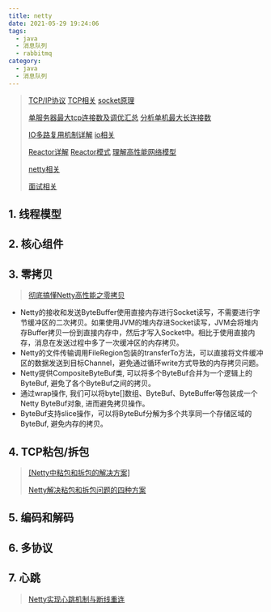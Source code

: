```yaml
---
title: netty
date: 2021-05-29 19:24:06
tags:
  - java
  - 消息队列
  - rabbitmq
category:
  - java
  - 消息队列
---
```


> [TCP/IP协议](https://www.cnblogs.com/crazymakercircle/p/14499211.html) [TCP相关](https://my.oschina.net/u/1859679/blog/1835423) [socket原理](https://blog.csdn.net/pashanhu6402/article/details/96428887)
>
> [单服务器最大tcp连接数及调优汇总](https://www.cnblogs.com/duanxz/p/4464178.html) [分析单机最大长连接数](https://blog.csdn.net/xielinrui123/article/details/88417225)
>
> [IO多路复用机制详解](https://blog.csdn.net/baixiaoshi/article/details/48708347?utm_source=copy) [io相关](https://www.cnblogs.com/crazymakercircle/p/10225159.html)
>
> [Reactor详解](https://my.oschina.net/u/1859679/blog/1844109) [Reactor模式](https://www.cnblogs.com/crazymakercircle/p/9833847.html) [理解高性能网络模型](https://www.jianshu.com/p/2965fca6bb8f)
>
> [netty相关](https://www.cnblogs.com/lighten/tag/Netty/)
>
> [面试相关](https://www.cnblogs.com/crazymakercircle/p/13903625.html)

## 1. 线程模型



## 2. 核心组件



## 3. 零拷贝

> [彻底搞懂Netty高性能之零拷贝](https://www.jianshu.com/p/e488c8ee5b57)

- Netty的接收和发送ByteBuffer使用直接内存进行Socket读写，不需要进行字节缓冲区的二次拷贝。如果使用JVM的堆内存进Socket读写，JVM会将堆内存Buffer拷贝一份到直接内存中，然后才写入Socket中。相比于使用直接内存，消息在发送过程中多了一次缓冲区的内存拷贝。
- Netty的文件传输调用FileRegion包装的transferTo方法，可以直接将文件缓冲区的数据发送到目标Channel，避免通过循环write方式导致的内存拷贝问题。
- Netty提供CompositeByteBuf类, 可以将多个ByteBuf合并为一个逻辑上的ByteBuf, 避免了各个ByteBuf之间的拷贝。
- 通过wrap操作, 我们可以将byte[]数组、ByteBuf、ByteBuffer等包装成一个Netty ByteBuf对象, 进而避免拷贝操作。
- ByteBuf支持slice操作，可以将ByteBuf分解为多个共享同一个存储区域的ByteBuf, 避免内存的拷贝。

## 4. TCP粘包/拆包

> [[Netty中粘包和拆包的解决方案]](https://www.cnblogs.com/coding-diary/p/11650686.html)
>
> [Netty解决粘包和拆包问题的四种方案](https://blog.csdn.net/lanzhupi/article/details/88929432)

## 5. 编码和解码



## 6. 多协议



## 7. 心跳

> [Netty实现心跳机制与断线重连](https://www.jianshu.com/p/1a28e48edd92)

